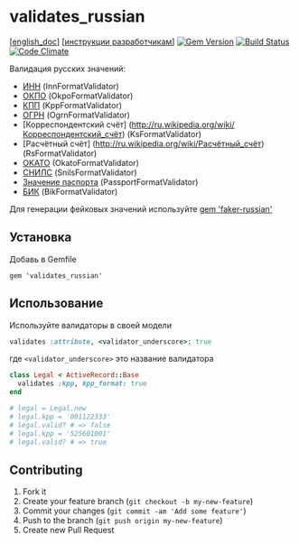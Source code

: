 # validates_russian

[[english_doc](doc/english_readme.md)]
[[инструкции разработчикам](CONTRIBUTING.md)]
[![Gem Version](https://badge.fury.io/rb/validates_russian.png)](http://badge.fury.io/rb/validates_russian)
[![Build Status](https://travis-ci.org/asiniy/validates_russian.png?branch=master)](https://travis-ci.org/asiniy/validates_russian)
[![Code Climate](https://codeclimate.com/github/asiniy/validates_russian.png)](https://codeclimate.com/github/asiniy/validates_russian)

Валидация русских значений:

* [ИНН](http://ru.wikipedia.org/wiki/Идентификационный_номер_налогоплательщика) (InnFormatValidator)
* [ОКПО](http://ru.wikipedia.org/wiki/Общероссийский_классификатор_предприятий_и_организаций) (OkpoFormatValidator)
* [КПП](http://ru.wikipedia.org/wiki/Код_причины_постановки_на_учёт) (KppFormatValidator)
* [ОГРН](http://ru.wikipedia.org/wiki/Основной_государственный_регистрационный_номер) (OgrnFormatValidator)
* [Корреспондентский счёт] (http://ru.wikipedia.org/wiki/Корреспондентский_счёт) (KsFormatValidator)
* [Расчётный счёт] (http://ru.wikipedia.org/wiki/Расчётный_счёт) (RsFormatValidator)
* [OKATO](http://ru.wikipedia.org/wiki/Общероссийский_классификатор_объектов_административно-территориального_деления) (OkatoFormatValidator)
* [СНИЛС](http://ru.wikipedia.org/wiki/Страховой_номер_индивидуального_лицевого_счёта) (SnilsFormatValidator)
* [Значение паспорта](http://ru.wikipedia.org/wiki/Паспорт_гражданина_Российской_Федерации) (PassportFormatValidator)
* [БИК](http://ru.wikipedia.org/wiki/БИК) (BikFormatValidator)

Для генерации фейковых значений используйте [gem 'faker-russian'](https://github.com/asiniy/faker-russian)

## Установка

Добавь в Gemfile

    gem 'validates_russian'

## Использование

Используйте валидаторы в своей модели

```ruby
validates :attribute, <validator_underscore>: true
```

где `<validator_underscore>` это название валидатора

```ruby
class Legal < ActiveRecord::Base
  validates :kpp, kpp_format: true
end

# legal = Legal.new
# legal.kpp = '001122333'
# legal.valid? # => false
# legal.kpp = '525601001'
# legal.valid? # => true
```

## Contributing

1. Fork it
2. Create your feature branch (`git checkout -b my-new-feature`)
3. Commit your changes (`git commit -am 'Add some feature'`)
4. Push to the branch (`git push origin my-new-feature`)
5. Create new Pull Request
